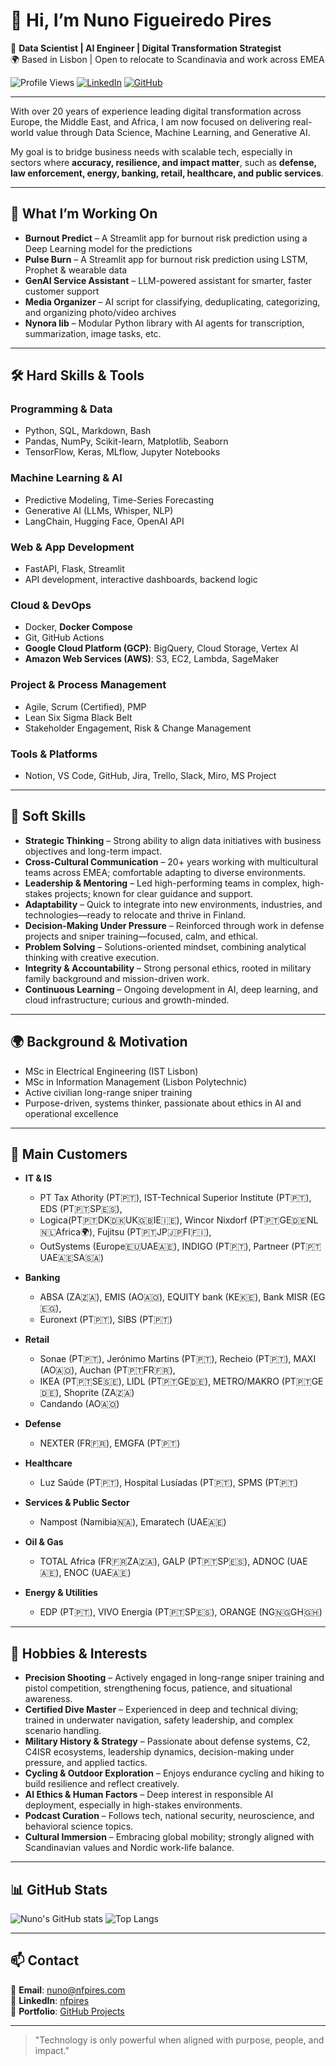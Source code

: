 # 👋 Hi, I’m Nuno Figueiredo Pires

🎯 **Data Scientist | AI Engineer | Digital Transformation Strategist**  
🌍 Based in Lisbon | Open to relocate to Scandinavia and work across EMEA

![Profile Views](https://komarev.com/ghpvc/?username=Nynor-code&color=blueviolet)
[![LinkedIn](https://img.shields.io/badge/LinkedIn-nfpires-blue?logo=linkedin&style=flat-square)](https://linkedin.com/in/nfpires)
[![GitHub](https://img.shields.io/github/followers/Nynor-code?label=Follow&style=social)](https://github.com/Nynor-code)

---

With over 20 years of experience leading digital transformation across Europe, the Middle East, and Africa, I am now focused on delivering real-world value through Data Science, Machine Learning, and Generative AI.

My goal is to bridge business needs with scalable tech, especially in sectors where **accuracy, resilience, and impact matter**, such as **defense, law enforcement, energy, banking, retail, healthcare, and public services**.

---

## 🚀 What I’m Working On

- **Burnout Predict** – A Streamlit app for burnout risk prediction using a Deep Learning model for the predictions
- **Pulse Burn** – A Streamlit app for burnout risk prediction using LSTM, Prophet & wearable data
- **GenAI Service Assistant** – LLM-powered assistant for smarter, faster customer support
- **Media Organizer** – AI script for classifying, deduplicating, categorizing, and organizing photo/video archives
- **Nynora lib** – Modular Python library with AI agents for transcription, summarization, image tasks, etc.

---

## 🛠️ Hard Skills & Tools

### Programming & Data
- Python, SQL, Markdown, Bash
- Pandas, NumPy, Scikit-learn, Matplotlib, Seaborn
- TensorFlow, Keras, MLflow, Jupyter Notebooks

### Machine Learning & AI
- Predictive Modeling, Time-Series Forecasting
- Generative AI (LLMs, Whisper, NLP)
- LangChain, Hugging Face, OpenAI API

### Web & App Development
- FastAPI, Flask, Streamlit
- API development, interactive dashboards, backend logic

### Cloud & DevOps
- Docker, **Docker Compose**
- Git, GitHub Actions
- **Google Cloud Platform (GCP)**: BigQuery, Cloud Storage, Vertex AI
- **Amazon Web Services (AWS)**: S3, EC2, Lambda, SageMaker

### Project & Process Management
- Agile, Scrum (Certified), PMP
- Lean Six Sigma Black Belt
- Stakeholder Engagement, Risk & Change Management

### Tools & Platforms
- Notion, VS Code, GitHub, Jira, Trello, Slack, Miro, MS Project

---

## 🧠 Soft Skills

- **Strategic Thinking** – Strong ability to align data initiatives with business objectives and long-term impact.
- **Cross-Cultural Communication** – 20+ years working with multicultural teams across EMEA; comfortable adapting to diverse environments.
- **Leadership & Mentoring** – Led high-performing teams in complex, high-stakes projects; known for clear guidance and support.
- **Adaptability** – Quick to integrate into new environments, industries, and technologies—ready to relocate and thrive in Finland.
- **Decision-Making Under Pressure** – Reinforced through work in defense projects and sniper training—focused, calm, and ethical.
- **Problem Solving** – Solutions-oriented mindset, combining analytical thinking with creative execution.
- **Integrity & Accountability** – Strong personal ethics, rooted in military family background and mission-driven work.
- **Continuous Learning** – Ongoing development in AI, deep learning, and cloud infrastructure; curious and growth-minded.

---

## 🌍 Background & Motivation

- MSc in Electrical Engineering (IST Lisbon)  
- MSc in Information Management (Lisbon Polytechnic)
- Active civilian long-range sniper training  
- Purpose-driven, systems thinker, passionate about ethics in AI and operational excellence

---

## 🎯 Main Customers

- **IT & IS**

  * PT Tax Athority (PT🇵🇹), IST-Technical Superior Institute (PT🇵🇹), EDS (PT🇵🇹SP🇪🇸), 
  * Logica(PT🇵🇹DK🇩🇰UK🇬🇧IE🇮🇪), Wincor Nixdorf (PT🇵🇹GE🇩🇪NL🇳🇱Africa🌍), Fujitsu (PT🇵🇹JP🇯🇵FI🇫🇮),
  * OutSystems (Europe🇪🇺UAE🇦🇪), INDIGO (PT🇵🇹), Partneer (PT🇵🇹UAE🇦🇪SA🇸🇦)

- **Banking**
  
  * ABSA (ZA🇿🇦), EMIS (AO🇦🇴), EQUITY bank (KE🇰🇪), Bank MISR (EG🇪🇬),
  * Euronext (PT🇵🇹), SIBS (PT🇵🇹)

- **Retail**
  
  * Sonae (PT🇵🇹), Jerónimo Martins (PT🇵🇹), Recheio (PT🇵🇹), MAXI (AO🇦🇴), Auchan (PT🇵🇹FR🇫🇷),
  * IKEA (PT🇵🇹SE🇸🇪), LIDL (PT🇵🇹GE🇩🇪), METRO/MAKRO (PT🇵🇹GE🇩🇪), Shoprite (ZA🇿🇦)
  * Candando (AO🇦🇴)

- **Defense**
  
  * NEXTER (FR🇫🇷), EMGFA (PT🇵🇹)

- **Healthcare**
  
  * Luz Saúde (PT🇵🇹), Hospital Lusíadas (PT🇵🇹), SPMS (PT🇵🇹)

- **Services & Public Sector**
   
  * Nampost (Namibia🇳🇦), Emaratech (UAE🇦🇪)

- **Oil & Gas**
  
  * TOTAL Africa (FR🇫🇷ZA🇿🇦), GALP (PT🇵🇹SP🇪🇸), ADNOC (UAE🇦🇪), ENOC (UAE🇦🇪)

- **Energy & Utilities**
   
  * EDP (PT🇵🇹), VIVO Energia (PT🇵🇹SP🇪🇸), ORANGE (NG🇳🇬GH🇬🇭)

---

## 🎯 Hobbies & Interests

- **Precision Shooting** – Actively engaged in long-range sniper training and pistol competition, strengthening focus, patience, and situational awareness.
- **Certified Dive Master** – Experienced in deep and technical diving; trained in underwater navigation, safety leadership, and complex scenario handling.
- **Military History & Strategy** – Passionate about defense systems, C2, C4ISR ecosystems, leadership dynamics, decision-making under pressure, and applied tactics.
- **Cycling & Outdoor Exploration** – Enjoys endurance cycling and hiking to build resilience and reflect creatively.
- **AI Ethics & Human Factors** – Deep interest in responsible AI deployment, especially in high-stakes environments.
- **Podcast Curation** – Follows tech, national security, neuroscience, and behavioral science topics.
- **Cultural Immersion** – Embracing global mobility; strongly aligned with Scandinavian values and Nordic work-life balance.

---

## 📊 GitHub Stats

![Nuno's GitHub stats](https://github-readme-stats.vercel.app/api?username=Nynor-code&show_icons=true&theme=gruvbox)
![Top Langs](https://github-readme-stats.vercel.app/api/top-langs/?username=Nynor-code&layout=compact&theme=gruvbox)

---

## 📫 Contact

📧 **Email**: nuno@nfpires.com  
🔗 **LinkedIn**: [nfpires](https://linkedin.com/in/nfpires)  
📁 **Portfolio**: [GitHub Projects](https://github.com/Nynor-code)

---

> "Technology is only powerful when aligned with purpose, people, and impact."
